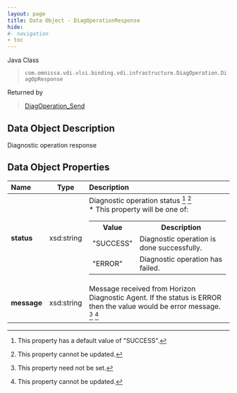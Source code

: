 ```yaml
---
layout: page
title: Data Object - DiagOperationResponse
hide:
#- navigation
- toc
---
```






Java Class
> `com.omnissa.vdi.vlsi.binding.vdi.infrastructure.DiagOperation.DiagOpResponse`

Returned by
> [DiagOperation_Send](vdi.infrastructure.DiagOperation.md#send)


## Data Object Description

Diagnostic operation response

## Data Object Properties

 Name | Type | Description
:---|:---:|:---
**status**|  xsd:string|  Diagnostic operation status [^257] [^2]<br>* This property will be one of:<br><table><tr><th>Value</th><th>Description</th></tr><tr><td>"SUCCESS"</td><td>Diagnostic operation is done successfully.</td></tr><tr><td>"ERROR"</td><td>Diagnostic operation has failed.</td></tr></table>
**message**|  xsd:string|  Message received from Horizon Diagnostic Agent. If the status is ERROR then the value would be error message. [^1] [^2]
 


 


[^1]: This property need not be set.
[^2]: This property cannot be updated.
[^257]: This property has a default value of "SUCCESS".